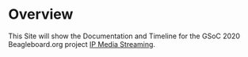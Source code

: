 # Overview

This Site will show the Documentation and Timeline for the GSoC 2020 Beagleboard.org project [IP Media Streaming](https://elinux.org/BeagleBoard/GSoC/MediaIpStreaming). 